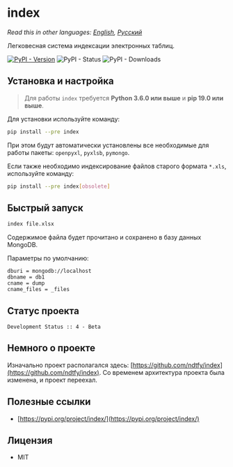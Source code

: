# index

*Read this in other languages: [English](README.md), [Русский](README.ru-RU.md)*

Легковесная система индексации электронных таблиц.

[![PyPI - Version](https://img.shields.io/pypi/v/index?color=%23d0d0ff)](https://pypi.org/project/index/)
![PyPI - Status](https://img.shields.io/pypi/status/index)
![PyPI - Downloads](https://img.shields.io/pypi/dm/index)

## Установка и настройка

> Для работы `index` требуется **Python 3.6.0 или выше** и **pip 19.0 или выше**.

Для установки используйте команду:

```bash
pip install --pre index
```

При этом будут автоматически установлены все необходимые для работы пакеты: `openpyxl`, `pyxlsb`, `pymongo`.

Если также необходимо индексирование файлов старого формата `*.xls`, используйте команду:

```bash
pip install --pre index[obsolete]
```

## Быстрый запуск

```bash
index file.xlsx
```

Содержимое файла будет прочитано и сохранено в базу данных MongoDB.

Параметры по умолчанию:
```
dburi = mongodb://localhost
dbname = db1
cname = dump
cname_files = _files
```

## Статус проекта

`Development Status :: 4 - Beta`

## Немного о проекте

Изначально проект располагался здесь: [https://github.com/ndtfy/index](https://github.com/ndtfy/index). Со временем архитектура проекта была изменена, и проект переехал.

## Полезные ссылки

*   [https://pypi.org/project/index/](https://pypi.org/project/index/)

## Лицензия

*   MIT